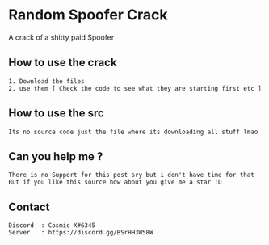 # Random Spoofer Crack
A crack of a shitty paid Spoofer 

## How to use the crack
```
1. Download the files
2. use them [ Check the code to see what they are starting first etc ] 
```
## How to use the src
```
Its no source code just the file where its downloading all stuff lmao
```
## Can you help me ?
```
There is no Support for this post sry but i don't have time for that
But if you like this source how about you give me a star :D
```
## Contact
```
Discord  : Cosmic X#6345
Server   : https://discord.gg/BSrHH3W58W
```
